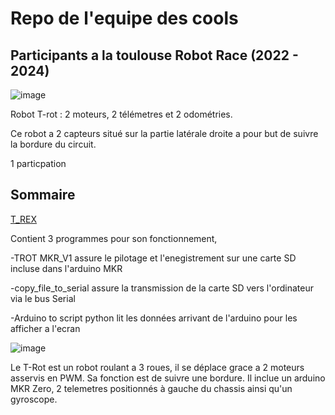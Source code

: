 # Repo de l'equipe des cools
## Participants a la toulouse Robot Race (2022 - 2024)

![image](https://github.com/CedricChauvet/Robotique_et_robots/assets/16280142/7a96cdfc-2575-4e30-9adf-6af0178f3f4b)

 Robot T-rot :
 2 moteurs, 2 télémetres et 2 odométries.
 
 Ce robot a 2 capteurs situé sur la partie latérale droite a pour but de suivre la bordure du circuit.
 
 1 particpation

## Sommaire

 [T_REX](https://github.com/CedricChauvet/Robotique_et_TRR2024/tree/main/T_REX)








Contient 3 programmes pour son fonctionnement,


  -TROT MKR_V1  assure le pilotage et l'enegistrement sur une carte SD incluse dans l'arduino MKR
  
  
  -copy_file_to_serial assure la transmission de la carte SD vers l'ordinateur via le bus Serial
  
  -Arduino to script python lit les données arrivant de l'arduino pour les afficher a l'ecran

  
![image](https://github.com/CedricChauvet/Robotique_et_robots/assets/16280142/5e54cd1c-4bbd-4c4a-ab1f-c16b9fdd1735)






Le T-Rot est un robot roulant a 3 roues, il se déplace grace a 2 moteurs asservis en PWM. Sa fonction est de suivre une bordure.
Il inclue un arduino MKR Zero, 2 telemetres positionnés à gauche du chassis ainsi qu'un gyroscope.
